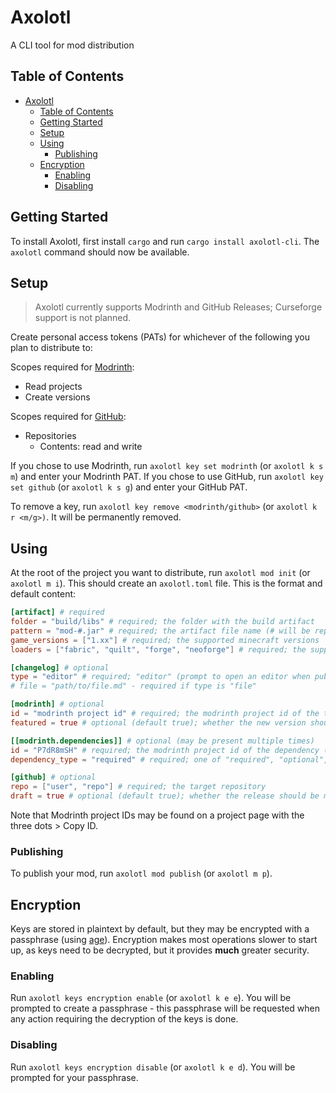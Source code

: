 # Axolotl

A CLI tool for mod distribution

## Table of Contents

- [Axolotl](#axolotl)
  - [Table of Contents](#table-of-contents)
  - [Getting Started](#getting-started)
  - [Setup](#setup)
  - [Using](#using)
    - [Publishing](#publishing)
  - [Encryption](#encryption)
    - [Enabling](#enabling)
    - [Disabling](#disabling)

## Getting Started

To install Axolotl, first install `cargo` and run `cargo install axolotl-cli`. The `axolotl` command should now be available.

## Setup

> Axolotl currently supports Modrinth and GitHub Releases; Curseforge support is not planned.

Create personal access tokens (PATs) for whichever of the following you plan to distribute to:

Scopes required for [Modrinth](https://modrinth.com/settings/pats):

- Read projects
- Create versions

Scopes required for [GitHub](https://github.com/settings/tokens?type=beta):

- Repositories
  - Contents: read and write

If you chose to use Modrinth, run `axolotl key set modrinth` (or `axolotl k s m`) and enter your Modrinth PAT. If you chose to use GitHub, run `axolotl key set github` (or `axolotl k s g`) and enter your GitHub PAT.

To remove a key, run `axolotl key remove <modrinth/github>` (or `axolotl k r <m/g>)`. It will be permanently removed.

## Using

At the root of the project you want to distribute, run `axolotl mod init` (or `axolotl m i`). This should create an `axolotl.toml` file. This is the format and default content:

```toml
[artifact] # required
folder = "build/libs" # required; the folder with the build artifact
pattern = "mod-#.jar" # required; the artifact file name (# will be replaced with the version)
game_versions = ["1.xx"] # required; the supported minecraft versions
loaders = ["fabric", "quilt", "forge", "neoforge"] # required; the supported modloaders

[changelog] # optional
type = "editor" # required; "editor" (prompt to open an editor when publishing) or "file" (use the contents of a file)
# file = "path/to/file.md" - required if type is "file"

[modrinth] # optional
id = "modrinth project id" # required; the modrinth project id of the target project
featured = true # optional (default true); whether the new version should be featured

[[modrinth.dependencies]] # optional (may be present multiple times)
id = "P7dR8mSH" # required; the modrinth project id of the dependency (this one is fabric-api)
dependency_type = "required" # required; one of "required", "optional", "incompatible", or "embedded"

[github] # optional
repo = ["user", "repo"] # required; the target repository
draft = true # optional (default true); whether the release should be marked as a draft to review before publishing
```

Note that Modrinth project IDs may be found on a project page with the three dots > Copy ID.

### Publishing

To publish your mod, run `axolotl mod publish` (or `axolotl m p`).

## Encryption

Keys are stored in plaintext by default, but they may be encrypted with a passphrase (using [age](https://crates.io/crates/age)). Encryption makes most operations slower to start up, as keys need to be decrypted, but it provides **much** greater security.

### Enabling

Run `axolotl keys encryption enable` (or `axolotl k e e`). You will be prompted to create a passphrase - this passphrase will be requested when any action requiring the decryption of the keys is done.

### Disabling

Run `axolotl keys encryption disable` (or `axolotl k e d`). You will be prompted for your passphrase.
